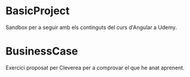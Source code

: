 # BasicProject

Sandbox per a seguir amb els continguts del curs d'Angular a Udemy.


# BusinessCase

Exercici proposat per Cleverea per a comprovar el que he anat aprenent.


